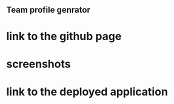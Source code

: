 ## Team profile genrator

# link to the github page

# screenshots

# link to the deployed application
